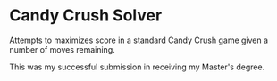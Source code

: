 # Candy Crush Solver

Attempts to maximizes score in a standard Candy Crush game given a number of moves remaining.

This was my successful submission in receiving my Master's degree.
